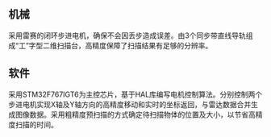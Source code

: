 ## 机械
采用雷赛的闭环步进电机，确保不会因丢步造成误差。由3个同步带直线导轨组成“工”字型二维扫描台，高精度保障了扫描结果有足够的分辨率。

## 软件
采用STM32F767IGT6为主控芯片，基于HAL库编写电机控制算法。分别控制两个步进电机实现X轴及Y轴方向的高精度移动和实时的坐标返回，与雷达数据合并生成图像数据。采用粗精度预扫描的方式确定待扫描物体的位置及大小，以节省高精度扫描的时间。
